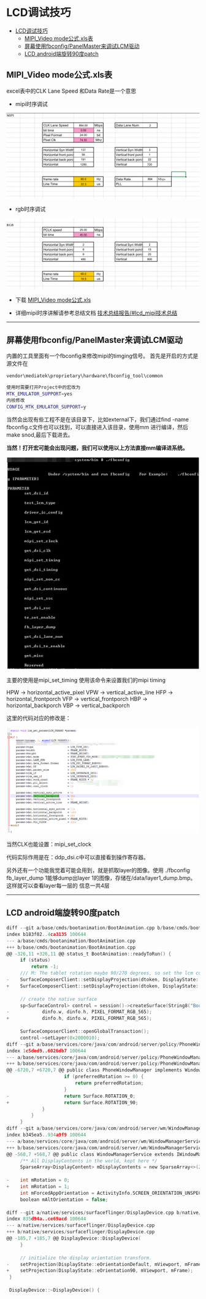# LCD调试技巧

- [LCD调试技巧](#lcd调试技巧)
  - [MIPI_Video mode公式.xls表](#mipi_video-mode公式xls表)
  - [屏幕使用fbconfig/PanelMaster来调试LCM驱动](#屏幕使用fbconfigpanelmaster来调试lcm驱动)
  - [LCD android端旋转90度patch](#lcd-android端旋转90度patch)

## MIPI_Video mode公式.xls表

excel表中的CLK Lane Speed 和Data Rate是一个意思

- mipi时序调试

![img_mipi](img/2C61EE91-5139-4198-BA75-78EDADC019DC.png)

- rgb时序调试

![img_rgb](img/EA88DE89-72EA-4D96-B9A8-ECD206A927B0.png)

- 下载  [MIPI_Video mode公式.xls](res/MIPI_Video%20mode公式.xls)

- 详细mipi时序讲解请参考总结文档 [技术总结报告/#lcd_mipi技术总结](https://237833645.github.io/doc/work/mtk_work/技术总结报告/lcd_mipi.html)

---

## 屏幕使用fbconfig/PanelMaster来调试LCM驱动

内置的工具里面有一个fbconfig来修改mipi的timging信号。
首先是开启的方式是源文件在

```code
vendor\mediatek\proprietary\hardware\fbconfig_tool\common
```

```bash
使用时需要打开Project中的宏改为
MTK_EMULATOR_SUPPORT=yes
内核修改
CONFIG_MTK_EMULATOR_SUPPORT=y
```

当然会出现有些工程不是在该目录下，比如external下，我们通过find -name fbconfig.c文件也可以找到，可以直接进入该目录，使用mm 进行编译，然后make snod,最后下载进去。

**当然！打开宏可能会出现问题，我们可以使用以上方法直接mm编译进系统。**

![img_3](./img/L3Byb3h5L2h0dHBzL2ltZzIwMTguY25ibG9ncy5jb20vYmxvZy8xNTM0MDgyLzIwMTkwMy8xNTM0MDgyLTIwMTkwMzA3MjAwMTAwNjg4LTMxOTcwNTgzMC5wbmc=.jpg.png)

主要的使用是mipi_set_timing 使用该命令来设置我们的mipi timing

HPW -> horizontal_active_pixel      VPW -> vertical_active_line
HFP -> horizontal_frontporch        VFP -> vertical_frontporch
HBP -> horizontal_backporch         VBP -> vertical_backporch

这里的代码对应的修改是：

![img_4](./img/L3Byb3h5L2h0dHBzL2ltZzIwMTguY25ibG9ncy5jb20vYmxvZy8xNTM0MDgyLzIwMTkwMy8xNTM0MDgyLTIwMTkwMzA3MjAwMTE2NTcyLTQzNzA1MDgucG5n.jpg.png)

当然CLK也能设置：mipi_set_clock

代码实际作用是在：ddp_dsi.c中可以直接看到操作寄存器。

另外还有一个功能我觉着可能会用到，就是抓取layer的图像。使用
./fbconfig fb_layer_dump 1能够dump出layer 1的图像，存储在/data/layer1_dump.bmp。这样就可以查看layer每一层的 信息一共4层

---

## LCD android端旋转90度patch

```c
diff --git a/base/cmds/bootanimation/BootAnimation.cpp b/base/cmds/bootanimation/BootAnimation.cpp
index b183f02..4ca3135 100644
--- a/base/cmds/bootanimation/BootAnimation.cpp
+++ b/base/cmds/bootanimation/BootAnimation.cpp
@@ -326,11 +326,11 @@ status_t BootAnimation::readyToRun() {
     if (status)
         return -1;
     /// M: The tablet rotation maybe 90/270 degrees, so set the lcm config for tablet
-    SurfaceComposerClient::setDisplayProjection(dtoken, DisplayState::eOrientationDefault, Rect(dinfo.w, dinfo.h), Rect(dinfo.w, dinfo.h));
+    SurfaceComposerClient::setDisplayProjection(dtoken, DisplayState::eOrientation90, Rect(dinfo.h, dinfo.w), Rect(dinfo.h, dinfo.w));

     // create the native surface
     sp<SurfaceControl> control = session()->createSurface(String8("BootAnimation"),
-            dinfo.w, dinfo.h, PIXEL_FORMAT_RGB_565);
+            dinfo.h, dinfo.w, PIXEL_FORMAT_RGB_565);

     SurfaceComposerClient::openGlobalTransaction();
     control->setLayer(0x2000010);
diff --git a/base/services/core/java/com/android/server/policy/PhoneWindowManager.java b/base/services/core/java/com/android/server/policy/PhoneWindowManager.java
index 1c5ded9..6026db7 100644
--- a/base/services/core/java/com/android/server/policy/PhoneWindowManager.java
+++ b/base/services/core/java/com/android/server/policy/PhoneWindowManager.java
@@ -6720,7 +6720,7 @@ public class PhoneWindowManager implements WindowManagerPolicy {
                     if (preferredRotation >= 0) {
                         return preferredRotation;
                     }
-                    return Surface.ROTATION_0;
+                    return Surface.ROTATION_90;
             }
         }
     }
diff --git a/base/services/core/java/com/android/server/wm/WindowManagerService.java b/base/services/core/java/com/android/server/wm/WindowManagerService.java
index b345ea5..934a9f9 100644
--- a/base/services/core/java/com/android/server/wm/WindowManagerService.java
+++ b/base/services/core/java/com/android/server/wm/WindowManagerService.java
@@ -568,7 +568,7 @@ public class WindowManagerService extends IWindowManager.Stub
     /** All DisplayContents in the world, kept here */
     SparseArray<DisplayContent> mDisplayContents = new SparseArray<>(2);

-    int mRotation = 0;
+    int mRotation = 1;
     int mForcedAppOrientation = ActivityInfo.SCREEN_ORIENTATION_UNSPECIFIED;
     boolean mAltOrientation = false;

diff --git a/native/services/surfaceflinger/DisplayDevice.cpp b/native/services/surfaceflinger/DisplayDevice.cpp
index 835d94a..ce69acd 100644
--- a/native/services/surfaceflinger/DisplayDevice.cpp
+++ b/native/services/surfaceflinger/DisplayDevice.cpp
@@ -185,7 +185,7 @@ DisplayDevice::DisplayDevice(
     }

     // initialize the display orientation transform.
-    setProjection(DisplayState::eOrientationDefault, mViewport, mFrame);
+    setProjection(DisplayState::eOrientation90, mViewport, mFrame);
 }

 DisplayDevice::~DisplayDevice() {

```
